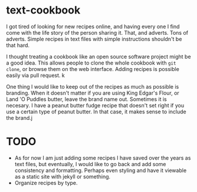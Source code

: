# text-cookbook

I got tired of looking for new recipes online, and having every one I
find come with the life story of the person sharing it. That, and adverts. Tons
of adverts. Simple recipes in text files with simple instructions shouldn't be
that hard. 

I thought treating a cookbook like an open source software project might be a good idea.
This allows people to clone the whole cookbook with `git clone`, or browse them
on the web interface. Adding recipes is possible easily via pull request. k


One thing I would like to keep out of the recipes as much as possible is branding.
When it doesn't matter if you are using King Edgar's Flour, or Land 'O Puddles butter,
leave the brand name out. Sometimes it is necesary. I have a peanut butter fudge
recipe that doesn't set right if you use a certain type of peanut butter. In
that case, it makes sense to include the brand.j




# TODO
- As for now I am just adding some recipes I have saved over the years as text files, but eventually, I would like to go back and add some consistency and formatting.
Perhaps even styling and have it viewable as a static site with jekyll or something.
- Organize recipes by type. 
